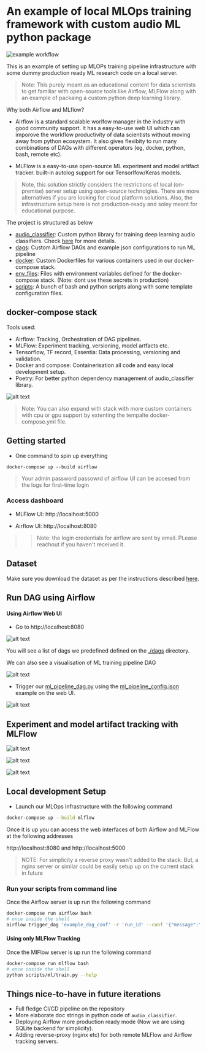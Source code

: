 # An example of local MLOps training framework with custom audio ML python package

![example workflow](https://github.com/albincorreya/mlops-training-pipeline-demo/actions/workflows/push.yaml/badge.svg)

This is an example of setting up MLOPs training pipeline infrastructure with some dummy production ready ML research code on a local server.

> Note: This purely meant as an educational content for data scientists to get familiar with open-source tools like Airflow, MLFlow along with an example of packaing a custom python deep learning library.


Why both Airflow and MLflow?

- Airflow is a standard scalable worlfow manager in the industry with good community support. It has a easy-to-use web UI which can imporove the workflow productivity of data scientists without moving away from python ecosystem. It also gives flexibity to run many combinations of DAGs with different operators (eg, docker, python, bash, remote etc). 

- MLFlow is a easy-to-use open-source ML experiment and model artifact tracker. built-in autolog support for our Tensorlfow/Keras models.


> Note, this solution strictly considers the restrictions of local (on-premise) server setup using open-source technolgies. There are more alternatives if you are looking for cloud platform solutions. Also, the infrastructure setup here is not production-ready and soley meant for educational purpose.


The project is structured as below
- [audio_classifier](./audio_classifier): Custom python library for training deep learning audio classifiers. 
  Check [here](./audio_classifier/README.md) for more details.
- [dags](./dags): Custom Airflow DAGs and example json configurations to run ML pipeline
- [docker](./docker): Custom Dockerfiles for various containers used in our docker-compose stack.
- [env_files](./env_files): Files with environment variables defined for the docker-compose stack. (Note: dont use these secrets in production)
- [scripts](./scripts): A bunch of bash and python scripts along with some template configuration files.


## docker-compose stack


Tools used:

- Airflow: Tracking, Orchestration of DAG pipelines.
- MLFlow: Experiment tracking, versioning, model artfacts etc.
- Tensorflow, TF record, Essentia: Data processing, versioning and validation.
- Docker and compose: Containerisation all code and easy local development setup.
- Poetry: For better python dependency management of audio_classifier library.


![alt text](./assets/sketch.png)

> Note: You can also expand with stack with more custom containers with cpu or gpu support by extenting the tempalte docker-compose.yml file.

## Getting started 


- One command to spin up everything

```
docker-compose up --build airflow
```

> Your admin password passowrd of airflow UI can be accesed from the logs for first-time login

### Access dashboard

- MLFlow UI: http://localhost:5000
  
- Airflow UI: http://localhost:8080

>> Note: the login credentials for airflow are sent by email. PLease reachout if you haven't received it.

## Dataset

Make sure you download the dataset as per the instructions described [here](./data/README.md).


## Run DAG using Airflow

#### Using Airflow Web UI

- Go to http://localhost:8080

![alt text](./assets/dags-list.png)

You will see a list of dags we predefined defined on the [./dags]() directory.


We can also see a visualisation of ML training pipeline DAG 

![alt text](./assets/dag-example.png)


- Trigger our [ml_pipeline_dag.py](./dags/ml_pipeline_dag.py) using the 
  [ml_pipeline_config.json](./dags/ml_pipeline_config.json) example on the web UI.
  
![alt text](./assets/trigger-job-example.png)


## Experiment and model artifact tracking with MLFlow

![alt text](./assets/tracking-lists.png)

![alt text](./assets/artifacts.png)

![alt text](./assets/metrics.png)

## Local development Setup

- Launch our MLOps infrastructure with the following command 

```bash
docker-compose up --build mlflow
```

Once it is up you can access the web interfaces of both Airflow and MLFlow at the following addresses 

http://localhost:8080 and http://localhost:5000


> NOTE: For simplicity a reverse proxy wasn't added to the stack. But, a nginx server or similar could be easily 
> setup up on the current stack in future
> 
### Run your scripts from command line

Once the Airflow server is up run the following command

```bash
docker-compose run airflow bash
# once inside the shell
airflow trigger_dag 'example_dag_conf' -r 'run_id' --conf '{"message":"value"}'
```

#### Using only MLFlow Tracking

Once the MlFlow server is up run the following command

```bash
docker-compose run mlflow bash
# once inside the shell
python scripts/ml/train.py --help
```


## Things nice-to-have in future iterations

- Full fledge CI/CD pipeline on the repository
- More elaborate doc strings in python code of `audio_classifier`.
- Deploying Airflow more production ready mode (Now we are using SQLite backend for simplicity).
- Adding reverse-proxy (nginx etc) for both remote MLFlow and Airflow tracking servers.



